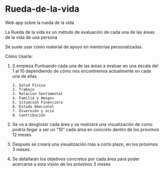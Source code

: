 # Rueda-de-la-vida

Web app sobre la rueda de la vida

La Rueda de la vida es un método de evaluación de cada una de las áreas de la vida de una persona

Se suele usar como material de apoyo en mentorías personalizadas.

Cómo Usarla:

1.  S empieza Puntuando cada una de las áreas a evaluar en una escala del 1 al 10 dependiendo de cómo nos encontremos actualmente en cada una de ellas

        1. Salud Física
        2. Trabajo
        3. Relacion Sentimental
        4. Familia y Amigos
        5. Situación Financiera
        6. Estado Emocional
        7. Diversión y ocio
        8. Contribución

2.  Se va a desglosar cada área y se realizará una visualización de como podría llegar a ser un "10" cada área en concreto dentro de los próximos 12 meses

3.  Después se creará una visualización más a corto plazo, en los próximos 3 meses.

4.  Se detallarán los objetivos concretos por cada área para poder acercarse a esta visión de los próximos 3 meses
